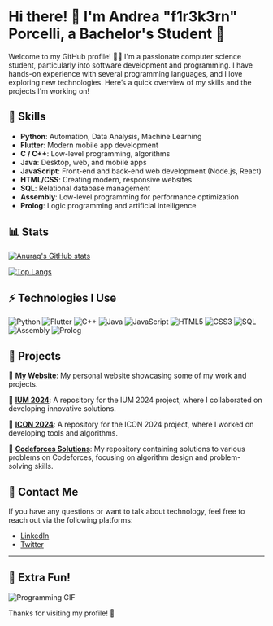 # Hi there! 👋 I'm Andrea "f1r3k3rn" Porcelli, a Bachelor's Student 🚀

Welcome to my GitHub profile! 👨‍💻 I'm a passionate computer science student, particularly into software development and programming. I have hands-on experience with several programming languages, and I love exploring new technologies. Here’s a quick overview of my skills and the projects I'm working on!

## 🌱 Skills

- **Python**: Automation, Data Analysis, Machine Learning
- **Flutter**: Modern mobile app development
- **C / C++**: Low-level programming, algorithms
- **Java**: Desktop, web, and mobile apps
- **JavaScript**: Front-end and back-end web development (Node.js, React)
- **HTML/CSS**: Creating modern, responsive websites
- **SQL**: Relational database management
- **Assembly**: Low-level programming for performance optimization
- **Prolog**: Logic programming and artificial intelligence

## 📊 Stats

[![Anurag's GitHub stats](https://github-readme-stats.vercel.app/api?username=f1r3k3rn&count_private=true&show_icons=true&hide_title=true&hide=prs&theme=radical)](https://github.com/f1r3k3rn)

[![Top Langs](https://github-readme-stats.vercel.app/api/top-langs/?username=f1r3k3rn&layout=compact&theme=radical)](https://github.com/f1r3k3rn)

## ⚡ Technologies I Use

![Python](https://img.shields.io/badge/-Python-306998?style=flat-square&logo=python&logoColor=fff)
![Flutter](https://img.shields.io/badge/-Flutter-02569B?style=flat-square&logo=flutter&logoColor=fff)
![C++](https://img.shields.io/badge/-C++-00599C?style=flat-square&logo=c%2B%2B&logoColor=fff)
![Java](https://img.shields.io/badge/-Java-007396?style=flat-square&logo=java&logoColor=fff)
![JavaScript](https://img.shields.io/badge/-JavaScript-F7DF1E?style=flat-square&logo=javascript&logoColor=000)
![HTML5](https://img.shields.io/badge/-HTML5-E34F26?style=flat-square&logo=html5&logoColor=fff)
![CSS3](https://img.shields.io/badge/-CSS3-1572B6?style=flat-square&logo=css3&logoColor=fff)
![SQL](https://img.shields.io/badge/-SQL-4479A1?style=flat-square&logo=mysql&logoColor=fff)
![Assembly](https://img.shields.io/badge/-Assembly-4EAA25?style=flat-square&logo=assemblyscript&logoColor=fff)
![Prolog](https://img.shields.io/badge/-Prolog-5C3C6A?style=flat-square&logo=prolog&logoColor=fff)

## 🎯 Projects

🔗 **[My Website](https://f1r3k3rn.github.io)**: My personal website showcasing some of my work and projects.

🔗 **[IUM 2024](https://github.com/f1r3k3rn/IUM_2024)**: A repository for the IUM 2024 project, where I collaborated on developing innovative solutions.

🔗 **[ICON 2024](https://github.com/f1r3k3rn/ICON_2024)**: A repository for the ICON 2024 project, where I worked on developing tools and algorithms.

🔗 **[Codeforces Solutions](https://github.com/f1r3k3rn/codeforces)**: My repository containing solutions to various problems on Codeforces, focusing on algorithm design and problem-solving skills.

## 💬 Contact Me

If you have any questions or want to talk about technology, feel free to reach out via the following platforms:

- [LinkedIn](https://www.linkedin.com/in/your-linkedin)
- [Twitter](https://twitter.com/your-twitter)

---

## 🎉 Extra Fun!

![Programming GIF](https://media.giphy.com/media/8fQQ3xt2h5e2s/giphy.gif)

Thanks for visiting my profile! 🌟
